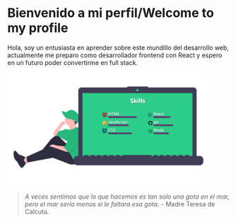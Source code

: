
# Bienvenido a mi perfil/Welcome to my profile

Hola, soy un entusiasta en aprender sobre este mundillo del desarrollo web, actualmente me preparo como desarrollador frontend con React y espero en un futuro poder convertirme en full stack.

<img src="./img/skills.png" alt="skills" width="90%">

> *A veces sentimos que lo que hacemos es tan solo una gota en el mar, pero el mar sería menos si le faltara esa gota.* - Madre Teresa de Calcuta.
